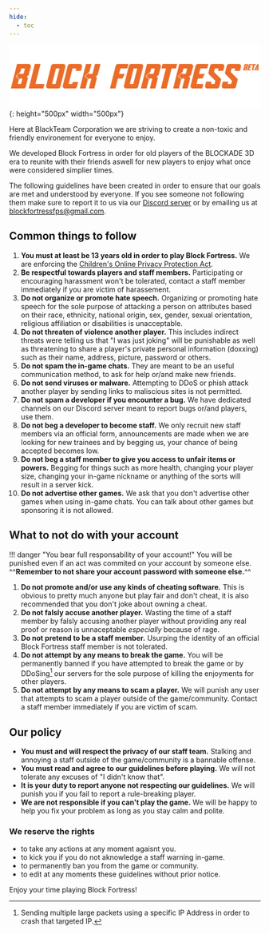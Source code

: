 ```yaml
---
hide:
  - toc
---
```


![](../img/BlockFortressBeta.png){: height="500px" width="500px"}

Here at BlackTeam Corporation we are striving to create a non-toxic and friendly environement for everyone to enjoy. 

We developed Block Fortress in order for old players of the BLOCKADE 3D era to reunite with their friends aswell for new players to enjoy what once were considered simplier times.  

The following guidelines have been created in order to ensure that our goals are met and understood by everyone. If you see someone not following them make sure to report it to us via our [Discord server]() or by emailing us at blockfortressfps@gmail.com.

## Common things to follow
1. **You must at least be 13 years old in order to play Block Fortress.** We are enforcing the [Children's Online Privacy Protection Act](https://www.ftc.gov/enforcement/rules/rulemaking-regulatory-reform-proceedings/childrens-online-privacy-protection-rule).
2. **Be respectful towards players and staff members.** Participating or encouraging harassment won't be tolerated, contact a staff member immediately if you are victim of harassement.
3. **Do not organize or promote hate speech.** Organizing or promoting hate speech for the sole purpose of attacking a person on attributes based on their race, ethnicity, national origin, sex, gender, sexual orientation, religious affiliation or disabilities is unacceptable.
4. **Do not threaten of violence another player.** This includes indirect threats were telling us that "I was just joking" will be punishable as well as threatening to share a player's private personal information (doxxing) such as their name, address, picture, password or others.
5. **Do not spam the in-game chats.** They are meant to be an useful communication method, to ask for help or/and make new friends.
6. **Do not send viruses or malware.** Attempting to DDoS or phish attack another player by sending links to maliscious sites is not permitted. 
7. **Do not spam a developer if you encounter a bug.** We have dedicated channels on our Discord server meant to report bugs or/and players, use them.
8. **Do not beg a developer to become staff.** We only recruit new staff members via an official form, announcements are made when we are looking for new trainees and by begging us, your chance of being accepted becomes low.
9. **Do not beg a staff member to give you access to unfair items or powers.** Begging for things such as more health, changing your player size, changing your in-game nickname or anything of the sorts will result in a server kick.
1. **Do not advertise other games.** We ask that you don't advertise other games when using in-game chats. You can talk about other games but sponsoring it is not allowed.

## What to not do with your account

!!! danger "You bear full responsability of your account!"
	You will be punished even if an act was commited on your account by someone else. ^^**Remember to not share your account password with someone else.**^^
1. **Do not promote and/or use any kinds of cheating software.** This is obvious to pretty much anyone but play fair and don't cheat, it is also recommended that you don't joke about owning a cheat.
2. **Do not falsly accuse another player.** Wasting the time of a staff member by falsly accusing another player without providing any real proof or reason is unnaceptable *especially* because of rage. 
3. **Do not pretend to be a staff member.** Usurping the identity of an official Block Fortress staff member is not tolerated.
4. **Do not attempt by any means to break the game.** You will be permanently banned if you have attempted to break the game or by DDoSing[^1] our servers for the sole purpose of killing the enjoyments for other players.
5. **Do not attempt by any means to scam a player.** We will punish any user that attempts to scam a player outside of the game/community. Contact a staff member immediately if you are victim of scam.

## Our policy
- **You must and will respect the privacy of our staff team.** Stalking and annoying a staff outside of the game/community is a bannable offense.
- **You must read and agree to our guidelines before playing.** We will not tolerate any excuses of "I didn't know that".
- **It is your duty to report anyone not respecting our guidelines.** We will punish you if you fail to report a rule-breaking player.
- **We are not responsible if you can't play the game.** We will be happy to help you fix your problem as long as you stay calm and polite.

### We reserve the rights
- to take any actions at any moment agaisnt you.
- to kick you if you do not aknowledge a staff warning in-game.
- to permanently ban you from the game or community.
- to edit at any moments these guidelines without prior notice.

Enjoy your time playing Block Fortress!

[^1]: Sending multiple large packets using a specific IP Address in order to crash that targeted IP.